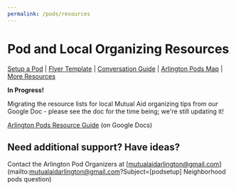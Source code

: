 ```yaml
---
permalink: /pods/resources
---
```


# Pod and Local Organizing Resources

[Setup a Pod](/pods/setup) | [Flyer Template](/pods/flyer) | [Conversation Guide](/pods/conversation) | [Arlington Pods Map](/pods/map) | [More Resources](/pods/resources)

**In Progress!** 

Migrating the resource lists for local Mutual Aid organizing tips from our Google Doc - please see the doc for the time being; we're still updating it!

[Arlington Pods Resource Guide](https://docs.google.com/document/d/1XF-pQe7K-TXZKDxuwI3NgI98tpQ_7JqSv89IbqsE7qg/edit#) (on Google Docs)

## Need additional support? Have ideas?

Contact the Arlington Pod Organizers at [mutualaidarlington@gmail.com](mailto:mutualaidarlington@gmail.com?Subject=[podsetup] Neighborhood pods question)